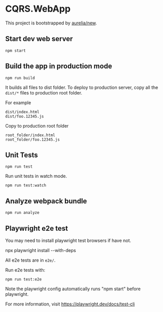 # CQRS.WebApp

This project is bootstrapped by [aurelia/new](https://github.com/aurelia/new).

## Start dev web server

    npm start

## Build the app in production mode

    npm run build

It builds all files to dist folder. To deploy to production server, copy all the `dist/*` files to production root folder.

For example
```
dist/index.html
dist/foo.12345.js
```
Copy to production root folder
```
root_folder/index.html
root_folder/foo.12345.js
```

## Unit Tests

    npm run test

Run unit tests in watch mode.

    npm run test:watch


## Analyze webpack bundle

    npm run analyze

## Playwright e2e test

You may need to install playwright test browsers if have not.

   npx playwright install --with-deps

All e2e tests are in `e2e/`.

Run e2e tests with:

    npm run test:e2e

Note the playwright config automatically runs "npm start" before playwright.

For more information, visit https://playwright.dev/docs/test-cli
